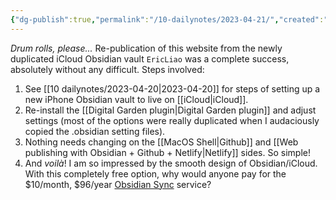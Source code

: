 ```yaml
---
{"dg-publish":true,"permalink":"/10-dailynotes/2023-04-21/","created":"","updated":""}
---
```


_Drum rolls, please..._ Re-publication of this website from the newly duplicated iCloud Obsidian vault `EricLiao` was a complete success, absolutely without any difficult. Steps involved:
1. See [[10 dailynotes/2023-04-20\|2023-04-20]] for steps of setting up a new iPhone Obsidian vault to live on [[iCloud\|iCloud]].
2. Re-install the [[Digital Garden plugin\|Digital Garden plugin]] and adjust settings (most of the options were really duplicated when I audaciously copied the .obsidian setting files).
3. Nothing needs changing on the [[MacOS Shell\|Github]]  and [[Web publishing with Obsidian + Github + Netlify\|Netlify]] sides. So simple!
4. And _voilà_!
I am so impressed by the smooth design of Obsidian/iCloud. With this completely free option, why would anyone pay for the $10/month, $96/year [Obsidian Sync](https://obsidian.md/sync) service?